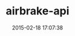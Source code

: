 ---
layout: post
title:  "airbrake-api"
repo:   "spagalloco/airbrake-api"
date:   2015-02-18 17:07:38
gemurl: https://github.com/spagalloco/airbrake-api
---